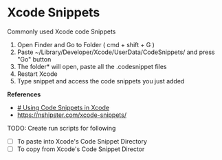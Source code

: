 # Xcode Snippets
Commonly used Xcode code Snippets

1. Open Finder and Go to Folder ( cmd + shift + G )
2. Paste ~/Library/Developer/Xcode/UserData/CodeSnippets/ and press "Go" button
3. The folder* will open, paste all the .codesnippet files
4. Restart Xcode
5. Type snippet and access the code snippets you just added

**References**
- [# Using Code Snippets in Xcode](http://sebastiancelis.com/2012/07/06/using-code-snippets-in-xcode/)
- https://nshipster.com/xcode-snippets/


TODO:  Create run scripts for following
- [ ] To paste into Xcode's Code Snippet Directory
- [ ] To copy from Xcode's Code Snippet Director
